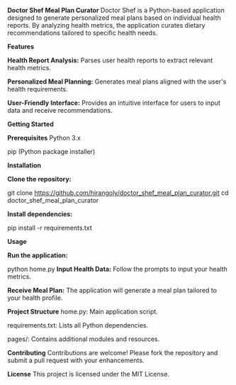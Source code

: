 **Doctor Shef Meal Plan Curator**
Doctor Shef is a Python-based application designed to generate personalized meal plans based on individual health reports. By analyzing health metrics, the application curates dietary recommendations tailored to specific health needs.

**Features**

**Health Report Analysis:** Parses user health reports to extract relevant health metrics.

**Personalized Meal Planning:** Generates meal plans aligned with the user's health requirements.

**User-Friendly Interface:** Provides an intuitive interface for users to input data and receive recommendations.

**Getting Started**

**Prerequisites**
Python 3.x

pip (Python package installer)

**Installation**

**Clone the repository:**

git clone https://github.com/hirangoly/doctor_shef_meal_plan_curator.git
cd doctor_shef_meal_plan_curator

**Install dependencies:**

pip install -r requirements.txt

**Usage**

**Run the application:**

python home.py
**Input Health Data:** Follow the prompts to input your health metrics.

**Receive Meal Plan:** The application will generate a meal plan tailored to your health profile.

**Project Structure**
home.py: Main application script.

requirements.txt: Lists all Python dependencies.

pages/: Contains additional modules and resources.

**Contributing**
Contributions are welcome! Please fork the repository and submit a pull request with your enhancements.

**License**
This project is licensed under the MIT License.

